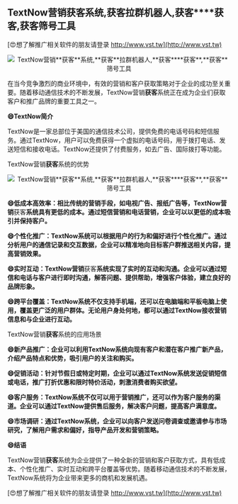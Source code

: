 ## **TextNow营销**获客**系统,**获客**拉群机器人,**获客****获客**,**获客**筛号工具**

[😍想了解推广相关软件的朋友请登录 http://www.vst.tw](http://www.vst.tw)

 <center><img src="https://vst.tw/MP4/tuiguang/png/2.png" alt="TextNow营销**获客**系统,**获客**拉群机器人,**获客****获客**,**获客**筛号工具"></center>

在当今竞争激烈的商业环境中，有效的营销和客户获取策略对于企业的成功至关重要。随着移动通信技术的不断发展，TextNow营销**获客**系统正在成为企业们获取客户和推广品牌的重要工具之一。

**😄TextNow简介**

TextNow是一家总部位于美国的通信技术公司，提供免费的电话号码和短信服务。通过TextNow，用户可以免费获得一个虚拟的电话号码，用于拨打电话、发送短信和接收电话。TextNow还提供了付费服务，如去广告、国际拨打等功能。

TextNow营销**获客**系统的优势

 <center><img src="https://vst.tw/MP4/tuiguang/png/7.png" alt="TextNow营销**获客**系统,**获客**拉群机器人,**获客****获客**,**获客**筛号工具"></center>

**😄低成本高效率：相比传统的营销手段，如电视广告、报纸广告等，TextNow营销**获客**系统具有更低的成本。通过短信营销和电话营销，企业可以以更低的成本吸引并保持客户。**

**😄个性化推广：TextNow系统可以根据用户的行为和偏好进行个性化推广。通过分析用户的通信记录和交互数据，企业可以精准地向目标客户群推送相关内容，提高营销效果。**

**😄实时互动：TextNow营销**获客**系统实现了实时的互动和沟通。企业可以通过短信和电话与客户进行即时沟通，解答问题、提供帮助，增强客户体验，建立良好的品牌形象。**

**😄跨平台覆盖：TextNow系统不仅支持手机端，还可以在电脑端和平板电脑上使用，覆盖更广泛的用户群体。无论用户身处何地，都可以通过TextNow接收营销信息和与企业进行互动。**

TextNow营销**获客**系统的应用场景

**😄新产品推广：企业可以利用TextNow系统向现有客户和潜在客户推广新产品，介绍产品特点和优势，吸引用户的关注和购买。**

**😄促销活动：针对节假日或特定时期，企业可以通过TextNow系统发送促销短信或电话，推广打折优惠和限时特价活动，刺激消费者购买欲望。**

**😄客户服务：TextNow系统不仅可以用于营销推广，还可以作为客户服务的渠道。企业可以通过TextNow提供售后服务，解决客户问题，提高客户满意度。**

**😄市场调研：通过TextNow系统，企业可以向客户发送问卷调查或邀请参与市场研究，了解用户需求和偏好，指导产品开发和营销策略。**

**😄结语**

TextNow营销**获客**系统为企业提供了一种全新的营销和客户获取方式，具有低成本、个性化推广、实时互动和跨平台覆盖等优势。随着移动通信技术的不断发展，TextNow系统将为企业带来更多的商机和发展机遇。

[😍想了解推广相关软件的朋友请登录 http://www.vst.tw](http://www.vst.tw)



